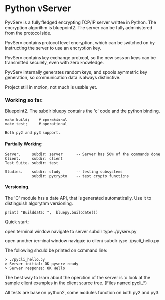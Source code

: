 #                                Python vServer

 PyvServ is a fully fledged encrypting TCP/IP server written in Python. The
encryption algorithm is bluepoint2. The server can be fully administered from
the protocol side.

 PyvServ contains protocol level encryption, which can be switched on by
instructing the server to use an encryption key.

 PyvServ contains key exchange protocol, so the new session keys
can be transmitted securely, even with zero knowledge.

 PyvServ internally generates  random keys, and spools aymmetric key generation,
so communication data is always distinctive.

 Project still in motion, not much is usable yet.

### Working so far:

 Bluepoint2. The subdir bluepy contains the 'c' code and the python binding.

    make build;    # operational
    make test;     # operational

    Both py2 and py3 support.

#### Partially Working:

    Server.     subdir: server      -- Server has 50% of the commands done
    Client.     subdir: client
    Test Suite. subdir: test

    Studies.    subdir: study       -- testing subsystems
                subdir: pycrypto    -- test crypto functions

#### Versioning.

  The 'C' module has a date API, that is generated automatically. Use it to
distinguish algorythm versioning.

    print( "Builddate: ",  bluepy.builddate())

Quick start:

  open terminal window
  navigate to server subdir
  type ./pyserv.py

  open another terminal window
  navigate to client subdir
  type ./pycli_hello.py

The following should be printed on command line:

    > ./pycli_hello.py
    > Server initial: OK pyserv ready
    > Server response: OK Hello

 The best way to learn about the operation of the server is to look at the
sample client examples in the client source tree. (Files named pycli_*)

All tests are base on python2, some modules function on both py2 and py3.








